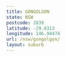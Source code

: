 ```yaml
---
title: GONGOLGON
state: NSW
postcode: 2839
latitude: -29.8313
longitude: 146.94474
url: /nsw/gongolgon/
layout: suburb
---
```


